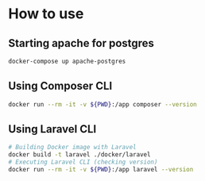 # How to use

## Starting apache for postgres

```bash
docker-compose up apache-postgres
```

## Using Composer CLI

```bash
docker run --rm -it -v ${PWD}:/app composer --version
```

## Using Laravel CLI

```bash
# Building Docker image with Laravel
docker build -t laravel ./docker/laravel
# Executing Laravel CLI (checking version)
docker run --rm -it -v ${PWD}:/app laravel --version
```
